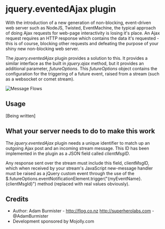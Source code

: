 jquery.eventedAjax plugin
=========================

With the introduction of a new generation of non-blocking, event-driven web server such as NodeJS, Twisted, EventMachine,
the typical approach of doing Ajax requests for web-page interactivity is losing it's place. An Ajax request requires an
HTTP response which contains the data it's requested - this is of course, blocking other requests and defeating the purpose
of your shiny new non-blocking web server.

The *jquery.eventedAjax* plugin provides a solution to this. It provides a similar interface as the built in *jquery.ajax*
method, but it provides an additional parameter, *futureOptions*.
This *futureOptions* object contains the configuration for the triggering of a future event, raised from a stream (such as
a websocket or comet stream).

![Message Flows](jquery.evented_ajax.js/doc/message-flow.png "Message flows")

Usage
-----

[Being written]

What your server needs to do to make this work
----------------------------------------------

The *jquery.eventedAjax* plugin needs a unique identifier to match up an outgoing Ajax post and an incoming stream message.
This ID has been implemented in the plugin as a JSON field called *clientMsgID*. 

Any response sent over the stream must include this field, clientMsgID, which when received by your stream's JavaScript 
new-message handler must be raised as a jQuery custom event through the use of the 
$.futureOptions.eventNotificationElement.trigger("{myEventName}.{clientMsgId}") method (replaced with real values obviously).

Credits
-------
* Author: Adam Burmister - http://flog.co.nz http://superherolabs.com - @AdamBurmister
* Development sponsored by Mojolly.com